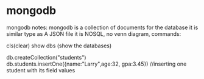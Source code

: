 # mongodb

mongodb
notes: mongodb is a collection of documents for the database
       it is similar type as A JSON file
       it is NOSQL,  no venn diagram, 
commands:

cls(clear)
show dbs (show the databases)

db.createCollection("students")
db.students.insertOne({name:"Larry",age:32, gpa:3.45}) //inserting one student with its field values 
